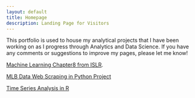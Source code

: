 ```yaml
---
layout: default
title: Homepage
description: Landing Page for Visitors
---
```

This portfolio is used to house my analytical projects that I have been working on as I progress through Analytics and Data Science. If you have any comments or suggestions to improve my pages, please let me know!

[Machine Learning Chapter8 from ISLR](./ch8_8.3.1_8.3.2_Lab.utf8.md.html).

[MLB Data Web Scraping in Python Project](/mlb/index.md)

[Time Series Analysis in R](./Time_Series_Analysis_OrangesGrowingSeason.html)



